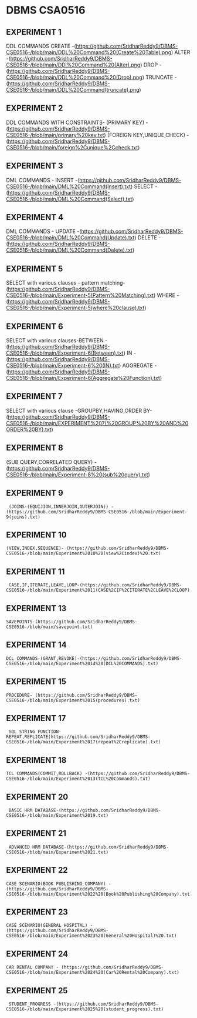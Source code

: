 # DBMS CSA0516
## EXPERIMENT 1
   DDL COMMANDS
                           CREATE -(https://github.com/SridharReddy9/DBMS-CSE0516-/blob/main/DDL%20Command%20(Create%20Table).png)
                           ALTER -(https://github.com/SridharReddy9/DBMS-CSE0516-/blob/main/DDl%20Command%20(Alter).png)
                           DROP -(https://github.com/SridharReddy9/DBMS-CSE0516-/blob/main/DDL%20Command%20(Drop).png)
                           TRUNCATE -(https://github.com/SridharReddy9/DBMS-CSE0516-/blob/main/DDL%20Command(truncate).png)
## EXPERIMENT 2
   DDL COMMANDS WITH CONSTRAINTS- (PRIMARY KEY) -(https://github.com/SridharReddy9/DBMS-CSE0516-/blob/main/primary%20key.txt)
                                  (FOREIGN KEY,UNIQUE,CHECK) -(https://github.com/SridharReddy9/DBMS-CSE0516-/blob/main/foreign%2Cunique%2Ccheck.txt)
## EXPERIMENT 3
   DML COMMANDS - INSERT -(https://github.com/SridharReddy9/DBMS-CSE0516-/blob/main/DML%20Command(Insert).txt)
                  SELECT -(https://github.com/SridharReddy9/DBMS-CSE0516-/blob/main/DML%20Command(Select).txt)
## EXPERIMENT 4
   DML COMMANDS - UPDATE -(https://github.com/SridharReddy9/DBMS-CSE0516-/blob/main/DML%20Command(Update).txt)
                  DELETE -(https://github.com/SridharReddy9/DBMS-CSE0516-/blob/main/DML%20Command(Delete).txt)
## EXPERIMENT 5
 SELECT with various clauses - pattern matching-(https://github.com/SridharReddy9/DBMS-CSE0516-/blob/main/Experiment-5(Pattern%20Matching).txt)
                               WHERE - (https://github.com/SridharReddy9/DBMS-CSE0516-/blob/main/Experiment-5(where%20clause).txt)
## EXPERIMENT 6
  SELECT with various clauses-BETWEEN -(https://github.com/SridharReddy9/DBMS-CSE0516-/blob/main/Experiment-6(Between).txt)
                              IN - (https://github.com/SridharReddy9/DBMS-CSE0516-/blob/main/Experiment-6%20(IN).txt)
                              AGGREGATE - (https://github.com/SridharReddy9/DBMS-CSE0516-/blob/main/Experiment-6(Aggregate%20Function).txt)
## EXPERIMENT 7
   SELECT with various clause -GROUPBY,HAVING,ORDER BY- (https://github.com/SridharReddy9/DBMS-CSE0516-/blob/main/EXPERIMENT%207(%20GROUP%20BY%20AND%20ORDER%20BY).txt)
## EXPERIMENT 8
   (SUB QUERY,CORRELATED QUERY) -(https://github.com/SridharReddy9/DBMS-CSE0516-/blob/main/Experiment-8%20(sub%20query).txt)
## EXPERIMENT 9
     (JOINS-(EQUIJION,INNERJOIN,OUTERJOIN)) -(https://github.com/SridharReddy9/DBMS-CSE0516-/blob/main/Experiment-9(joins).txt)
## EXPERIMENT 10
    (VIEW,INDEX,SEQUENCE)- (https://github.com/SridharReddy9/DBMS-CSE0516-/blob/main/Experiment%2010%20(view%2Cindex)%20.txt)
## EXPERIMENT 11
     CASE,IF,ITERATE,LEAVE,LOOP-(https://github.com/SridharReddy9/DBMS-CSE0516-/blob/main/Experiment%2011(CASE%2CIF%2CITERATE%2CLEAVE%2CLOOP).txt)
## EXPERIMENT 13
    SAVEPOINTS-(https://github.com/SridharReddy9/DBMS-CSE0516-/blob/main/savepoint.txt)
## EXPERIMENT 14
    DCL COMMANDS-(GRANT,REVOKE)-(https://github.com/SridharReddy9/DBMS-CSE0516-/blob/main/Experiment%2014%20(DCL%20COMMANDS).txt)
## EXPERIMENT 15
    PROCEDURE- (https://github.com/SridharReddy9/DBMS-CSE0516-/blob/main/Experiment%2015(procedures).txt)
## EXPERIMENT 17
     SQL STRING FUNCTION- REPEAT,REPLICATE(https://github.com/SridharReddy9/DBMS-CSE0516-/blob/main/Experiment%2017(repeat%2Creplicate).txt)
## EXPERIMENT 18
    TCL COMMANDS(COMMIT,ROLLBACK) -(https://github.com/SridharReddy9/DBMS-CSE0516-/blob/main/Experiment%2013(TCL%20Commands).txt)
## EXPERIMENT 20
     BASIC HRM DATABASE-(https://github.com/SridharReddy9/DBMS-CSE0516-/blob/main/Experiment%2019.txt)
## EXPERIMENT 21
     ADVANCED HRM DATABASE-(https://github.com/SridharReddy9/DBMS-CSE0516-/blob/main/Experiment%2021.txt)
## EXPERIMENT 22
    CASE SCENARIO(BOOK PUBLISHING COMPANY) - (https://github.com/SridharReddy9/DBMS-CSE0516-/blob/main/Experiment%2022%20(Book%20Publishing%20Company).txt)
## EXPERIMENT 23
    CASE SCENARIO(GENERAL HOSPITAL) -(https://github.com/SridharReddy9/DBMS-CSE0516-/blob/main/Experiment%2023%20(General%20Hospital)%20.txt)
## EXPERIMENT 24
    CAR RENTAL COMPANY - (https://github.com/SridharReddy9/DBMS-CSE0516-/blob/main/Experiment%2024%20(Car%20Rental%20Company).txt)
## EXPERIMENT 25 
     STUDENT_PROGRESS -(https://github.com/SridharReddy9/DBMS-CSE0516-/blob/main/Experiment%2025%20(student_progress).txt)

